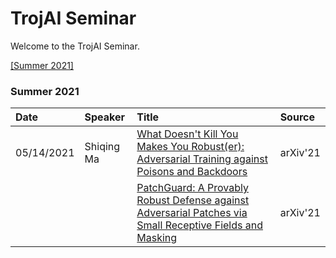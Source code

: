 # TrojAI Seminar

Welcome to the TrojAI Seminar.

[[Summer 2021]](#Summer-2021)

### Summer 2021
| Date | Speaker | Title | Source |
| :------| :---------| :-------| :-------|
| 05/14/2021 | Shiqing Ma | [What Doesn't Kill You Makes You Robust(er): Adversarial Training against Poisons and Backdoors](https://arxiv.org/pdf/2102.13624.pdf) | arXiv'21 |
|            |            |  [PatchGuard: A Provably Robust Defense against Adversarial Patches via Small Receptive Fields and Masking](https://arxiv.org/pdf/2005.10884.pdf) |arXiv'21 |